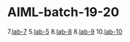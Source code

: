 
# AIML-batch-19-20

7.[lab-7](https://github.com/vedasai984/AIML-batch-19-20/blob/main/assignment_7.ipynb)
5.[lab-5](https://github.com/vedasai984/AIML-batch-19-20/blob/main/assignment_5(_2203A51472).ipynb)
8.[lab-8](https://github.com/vedasai984/AIML-batch-19-20/blob/main/assignment_8.ipynb)
8.[lab-9](https://github.com/vedasai984/AIML-batch-19-20/blob/main/assignment_9.ipynb)
10.[lab-10](https://github.com/vedasai984/AIML-batch-19-20/blob/main/Assign_10.ipynb)
